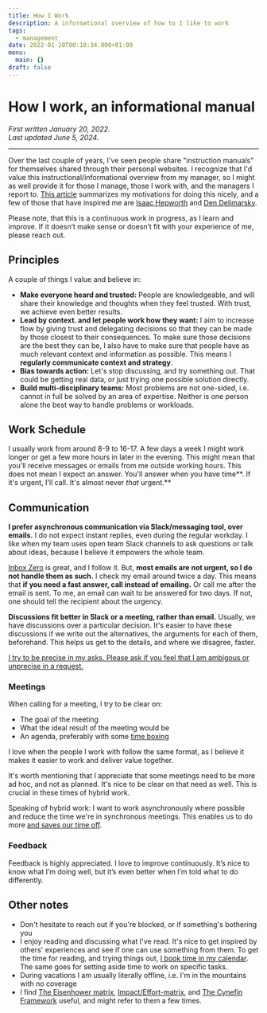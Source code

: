 ```yaml
---
title: How I Work
description: A informational overview of how to I like to work
tags:
  - management
date: 2022-01-20T00:10:34.000+01:00
menu:
  main: {}
draft: false
---
```

# How I work, an informational manual

*First written January 20, 2022.\
Last updated June 5, 2024.*

- - -

Over the last couple of years, I've seen people share "instruction manuals" for themselves shared through their personal websites. I recognize that I'd value this instructional/informational overview from my manager, so I might as well provide it for those I manage, those I work with, and the managers I report to. [This article](https://www.remotecompany.com/blog/how-to-work-with-me-manual) summarizes my motivations for doing this nicely, and a few of those that have inspired me are [Isaac Hepworth](https://github.com/hepwori/wwi/) and [Den Delimarsky](https://den.dev/how-i-work/).

Please note, that this is a continuous work in progress, as I learn and improve. If it doesn’t make sense or doesn’t fit with your experience of me, please reach out.

## Principles

A couple of things I value and believe in:

* **Make everyone heard and trusted:** People are knowledgeable, and will share their knowledge and thoughts when they feel trusted. With trust, we achieve even better results.
* **Lead by context. and let people work how they want:** I aim to increase flow by giving trust and delegating decisions so that they can be made by those closest to their consequences. To make sure those decisions are the best they can be, I also have to make sure that people have as much relevant context and information as possible. This means I **regularly communicate context and strategy**.
* **Bias towards action:** Let's stop discussing, and try something out. That could be getting real data, or just trying one possible solution directly.
* **Build multi-disciplinary teams:** Most problems are not one-sided, i.e. cannot in full be solved by an area of expertise. Neither is one person alone the best way to handle problems or workloads.

## Work Schedule

I usually work from around 8-9 to 16-17. A few days a week I might work longer or get a few more hours in later in the evening. This might mean that you'll receive messages or emails from me outside working hours. This does not mean I expect an answer. You'll answer when you have time**. If it's urgent, I'll call. It's almost never *that* urgent.**

## Communication

**I prefer asynchronous communication via Slack/messaging tool, over emails.** I do not expect instant replies, even during the regular workday. I like when my team uses open team Slack channels to ask questions or talk about ideas, because I believe it empowers the whole team.

[Inbox Zero](https://blog.doist.com/inbox-zero/) is great, and I follow it. But, **most emails are not urgent, so I do not handle them as such.** I check my email around twice a day. This means that **if you need a fast answer, call instead of emailing.** Or call me after the email is sent. To me, an email can wait to be answered for two days. If not, one should tell the recipient about the urgency.

**Discussions fit better in Slack or a meeting, rather than email.** Usually, we have discussions over a particular decision. It's easier to have these discussions if we write out the alternatives, the arguments for each of them, beforehand. This helps us get to the details, and where we disagree, faster.

[I try to be precise in my asks. Please ask if you feel that I am ambigous or unprecise in a request.](https://staysaasy.com/startups/2023/11/10/imprecise-asks.html)

### Meetings

When calling for a meeting, I try to be clear on:

* The goal of the meeting
* What the ideal result of the meeting would be
* An agenda, preferably with some [time boxing](https://en.wikipedia.org/wiki/Parkinson%27s_law "time boxing")

I love when the people I work with follow the same format, as I believe it makes it easier to work and deliver value together.

It's worth mentioning that I appreciate that some meetings need to be more ad hoc, and not as planned. It's nice to be clear on that need as well. This is crucial in these times of hybrid work.

Speaking of hybrid work: I want to work asynchronously where possible and reduce the time we're in synchronous meetings. This enables us to do more [and saves our time off](https://www.theatlantic.com/newsletters/archive/2022/04/triple-peak-day-work-from-home/629457/?utm_source=pocket&utm_medium=email&utm_campaign=pockethits&cta=1&src=ph).

### Feedback

Feedback is highly appreciated. I love to improve continuously. It’s nice to know what I’m doing well, but it’s even better when I’m told what to do differently.

## Other notes

* Don't hesitate to reach out if you're blocked, or if something's bothering you
* I enjoy reading and discussing what I've read. It's nice to get inspired by others' experiences and see if one can use something from them. To get the time for reading, and trying things out, [I book time in my calendar](https://todoist.com/productivity-methods/time-blocking). The same goes for setting aside time to work on specific tasks.
* During vacations I am usually literally offline, i.e. I'm in the mountains with no coverage
* I find [The Eisenhower matrix](https://todoist.com/productivity-methods/eisenhower-matrix), [Impact/Effort-matrix](https://miro.com/templates/impact-effort-matrix/), and [The Cynefin Framework](https://en.wikipedia.org/wiki/Cynefin_framework) useful, and might refer to them a few times.